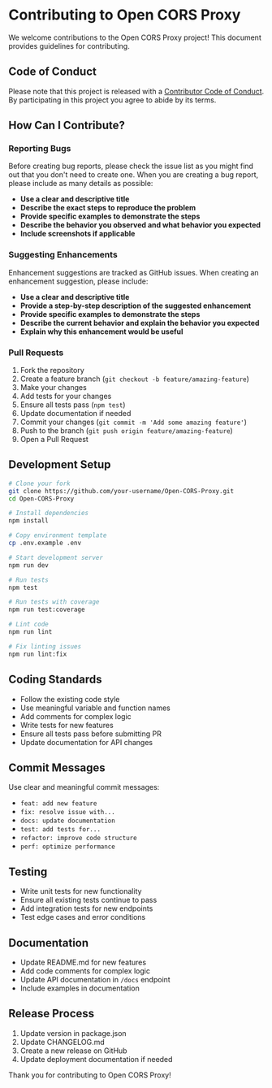 # Contributing to Open CORS Proxy

We welcome contributions to the Open CORS Proxy project! This document provides guidelines for contributing.

## Code of Conduct

Please note that this project is released with a [Contributor Code of Conduct](CODE_OF_CONDUCT.md). By participating in this project you agree to abide by its terms.

## How Can I Contribute?

### Reporting Bugs

Before creating bug reports, please check the issue list as you might find out that you don't need to create one. When you are creating a bug report, please include as many details as possible:

- **Use a clear and descriptive title**
- **Describe the exact steps to reproduce the problem**
- **Provide specific examples to demonstrate the steps**
- **Describe the behavior you observed and what behavior you expected**
- **Include screenshots if applicable**

### Suggesting Enhancements

Enhancement suggestions are tracked as GitHub issues. When creating an enhancement suggestion, please include:

- **Use a clear and descriptive title**
- **Provide a step-by-step description of the suggested enhancement**
- **Provide specific examples to demonstrate the steps**
- **Describe the current behavior and explain the behavior you expected**
- **Explain why this enhancement would be useful**

### Pull Requests

1. Fork the repository
2. Create a feature branch (`git checkout -b feature/amazing-feature`)
3. Make your changes
4. Add tests for your changes
5. Ensure all tests pass (`npm test`)
6. Update documentation if needed
7. Commit your changes (`git commit -m 'Add some amazing feature'`)
8. Push to the branch (`git push origin feature/amazing-feature`)
9. Open a Pull Request

## Development Setup

```bash
# Clone your fork
git clone https://github.com/your-username/Open-CORS-Proxy.git
cd Open-CORS-Proxy

# Install dependencies
npm install

# Copy environment template
cp .env.example .env

# Start development server
npm run dev

# Run tests
npm test

# Run tests with coverage
npm run test:coverage

# Lint code
npm run lint

# Fix linting issues
npm run lint:fix
```

## Coding Standards

- Follow the existing code style
- Use meaningful variable and function names
- Add comments for complex logic
- Write tests for new features
- Ensure all tests pass before submitting PR
- Update documentation for API changes

## Commit Messages

Use clear and meaningful commit messages:

- `feat: add new feature`
- `fix: resolve issue with...`
- `docs: update documentation`
- `test: add tests for...`
- `refactor: improve code structure`
- `perf: optimize performance`

## Testing

- Write unit tests for new functionality
- Ensure all existing tests continue to pass
- Add integration tests for new endpoints
- Test edge cases and error conditions

## Documentation

- Update README.md for new features
- Add code comments for complex logic
- Update API documentation in `/docs` endpoint
- Include examples in documentation

## Release Process

1. Update version in package.json
2. Update CHANGELOG.md
3. Create a new release on GitHub
4. Update deployment documentation if needed

Thank you for contributing to Open CORS Proxy!
